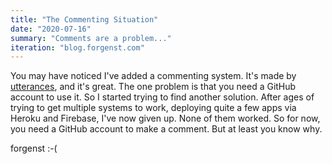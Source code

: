 ```yaml
---
title: "The Commenting Situation"
date: "2020-07-16"
summary: "Comments are a problem..."
iteration: "blog.forgenst.com"
---
```


You may have noticed I've added a commenting system. It's made by [utterances](https://utteranc.es), and it's great. The one problem is that you need a GitHub account to use it. So I started trying to find another solution. After ages of trying to get multiple systems to work, deploying quite a few apps via Heroku and Firebase, I've now given up. None of them worked. So for now, you need a GitHub account to make a comment. But at least you know why.

forgenst :-(
